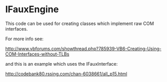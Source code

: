 # IFauxEngine

This code can be used for creating classes which implement raw COM interfaces.

For more info see:

http://www.vbforums.com/showthread.php?785939-VB6-Creating-Using-COM-Interfaces-without-TLBs

and this is an example which uses the IFauxInterface:

http://codebank80.rssing.com/chan-6038661/all_p15.html

